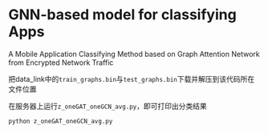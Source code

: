 # GNN-based model for classifying Apps
A Mobile Application Classifying Method based on Graph Attention Network from Encrypted Network Traffic

把data_link中的`train_graphs.bin`与`test_graphs.bin`下载并解压到该代码所在文件位置

在服务器上运行`z_oneGAT_oneGCN_avg.py`，即可打印出分类结果

`python z_oneGAT_oneGCN_avg.py`
